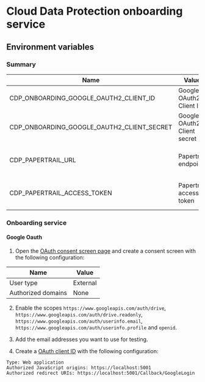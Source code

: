 # Cloud Data Protection onboarding service

## Environment variables

### Summary

| Name                                       | Value                       | Used by                         | Required |
|--------------------------------------------|-----------------------------|---------------------------------|----------|
| CDP_ONBOARDING_GOOGLE_OAUTH2_CLIENT_ID     | Google OAuth2 Client ID     | Onboarding service              | Yes      |
| CDP_ONBOARDING_GOOGLE_OAUTH2_CLIENT_SECRET | Google OAuth2 Client secret | Onboarding service              | Yes      |
| CDP_PAPERTRAIL_URL                         | Papertrail endpoint         | Backup demo serverless function | Yes      |
| CDP_PAPERTRAIL_ACCESS_TOKEN                | Papertrail access token     | Backup demo serverless function | Yes      |

### Onboarding service

#### Google Oauth

1. Open the [OAuth consent screen page](https://console.cloud.google.com/apis/credentials/consent) and create a consent screen with the following configuration:

| Name               | Value    |
|--------------------|----------|
| User type          | External |
| Authorized domains | None     |

2. Enable the scopes `https://www.googleapis.com/auth/drive`, `https://www.googleapis.com/auth/drive.readonly`, `https://www.googleapis.com/auth/userinfo.email`, `https://www.googleapis.com/auth/userinfo.profile` and `openid`.

3. Add the email addresses you want to use for testing.

4. Create a [OAuth client ID](https://console.cloud.google.com/apis/credentials/oauthclient) with the following configuration:

```
Type: Web application
Authorized JavaScript origins: https://localhost:5001
Authorized redirect URIs: https://localhost:5001/Callback/GoogleLogin
```
